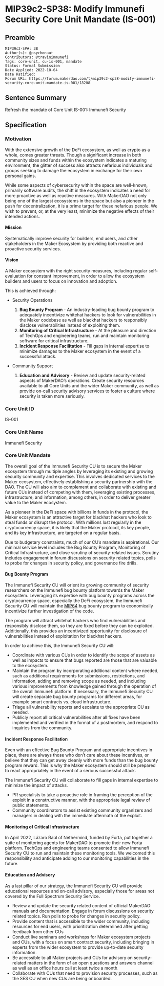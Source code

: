 # MIP39c2-SP38: Modify Immunefi Security Core Unit Mandate (IS-001)

## Preamble

```
MIP39c2-SP#: 38
Author(s): @psychonaut
Contributors: @travinimmunefi
Tags: core-unit, cu-is-001, mandate
Status: Formal Submission
Date Applied: 2022-10-04 
Date Ratified:
Forum URL: https://forum.makerdao.com/t/mip39c2-sp38-modify-immunefi-security-core-unit-mandate-is-001/18208
```

## Sentence Summary

Refresh the mandate of Core Unit IS-001: Immunefi Security

## Specification

### Motivation

With the extensive growth of the DeFi ecosystem, as well as crypto as a whole, comes greater threats. Though a significant increase in both community sizes and funds within the ecosystem indicates a maturing environment, the glitter of success also attracts nefarious individuals and groups seeking to damage the ecosystem in exchange for their own personal gains.

While some aspects of cybersecurity within the space are well-known, primarily software audits, the shift in the ecosystem indicates a need for more proactive as well as reactive measures. With MakerDAO not only being one of the largest ecosystems in the space but also a pioneer in the push for decentralization, it is a prime target for these nefarious people. We wish to prevent, or, at the very least, minimize the negative effects of their intended actions.

#### Mission

Systematically improve security for builders, end users, and other stakeholders in the Maker Ecosystem by providing both reactive and proactive security services.

#### Vision

A Maker ecosystem with the right security measures, including regular self-evaluation for constant improvement, in order to allow the ecosystem builders and users to focus on innovation and adoption.

This is achieved through:

- Security Operations
   1. **Bug Bounty Program** - An industry-leading bug bounty program to adequately incentivize whitehat hackers to look for vulnerabilities in the Maker codebase as well as blackhat hackers to responsibly disclose vulnerabilities instead of exploiting them.
   2. **Monitoring of Critical Infrastructure** - At the pleasure and direction of TechOps and engineering teams, run and maintain monitoring software for critical infrastructure.
   3. **Incident Response Facilitation** - Fill gaps in internal expertise to minimize damages to the Maker ecosystem in the event of a successful attack.

- Community Support
   1. **Education and Advisory** - Review and update security-related aspects of MakerDAO’s operations. Create security resources available to all Core Units and the wider Maker community, as well as provide on-call security advisory services to foster a culture where security is taken more seriously.

### Core Unit ID

IS-001

### Core Unit Name

Immunefi Security

### Core Unit Mandate

The overall goal of the Immunefi Security CU is to secure the Maker ecosystem through multiple angles by leveraging its existing and growing security community and expertise. This involves dedicated services to the Maker ecosystem, effectively establishing a security partnership with the DAO. The CU will also aim to complement and collaborate with existing and future CUs instead of competing with them, leveraging existing processes, infrastructure, and information, among others, in order to deliver greater value to the Maker ecosystem.

As a pioneer in the DeFi space with billions in funds in the protocol, the Maker ecosystem is an attractive target for blackhat hackers who look to steal funds or disrupt the protocol. With millions lost regularly in the cryptocurrency space, it is likely that the Maker protocol, its key people, and its key infrastructure, are targeted on a regular basis.

Due to budgetary constraints, much of our CU’s mandate is aspirational. Our minimal service level includes the Bug Bounty Program, Monitoring of Critical Infrastructure, and close scrutiny of security-related issues. Scrutiny includes engagement in forum discussions on security related topics, polls to probe for changes in security policy, and governance fire drills.

#### Bug Bounty Program

The Immunefi Security CU will orient its growing community of security researchers on the Immunefi bug bounty platform towards the Maker ecosystem. Leveraging its expertise with bug bounty programs across the cryptocurrency space, especially the DeFi ecosystem, the Immunefi Security CU will maintain the [MIP64](https://mips.makerdao.com/mips/details/MIP64) bug bounty program to economically incentivize further investigation of the code.

The program will attract whitehat hackers who find vulnerabilities and responsibly disclose them, so they are fixed before they can be exploited. Additionally, this provides an incentivized opportunity for disclosure of vulnerabilities instead of exploitation for blackhat hackers.

In order to achieve this, the Immunefi Security CU will:

* Coordinate with various CUs in order to identify the scope of assets as well as impacts to ensure that bugs reported are those that are valuable to the ecosystem.
* Maintain the program by incorporating additional content where needed, such as additional requirements for submissions, restrictions, and information, adding and removing scope as needed, and including various improvements from knowledge gained through the operation of the overall Immunefi platform. If necessary, the Immunefi Security CU will create separate bug bounty programs for different areas, for example smart contracts vs. cloud infrastructure.
* Triage all vulnerability reports and escalate to the appropriate CU as needed.
* Publicly report all critical vulnerabilities after all fixes have been implemented and verified in the format of a postmortem, and respond to inquiries from the community.

#### Incident Response Facilitation

Even with an effective Bug Bounty Program and appropriate incentives in place, there are always those who don’t care about these incentives, or believe that they can get away cleanly with more funds than the bug bounty program reward. This is why the Maker ecosystem should still be prepared to react appropriately in the event of a serious successful attack.

The Immunefi Security CU will collaborate to fill gaps in internal expertise to minimize the impact of attacks.

* PR specialists to take a proactive role in framing the perception of the exploit in a constructive manner, with the appropriate legal review of public statements.
* Community coordinators to assist existing community organizers and managers in dealing with the immediate aftermath of the exploit.

#### Monitoring of Critical Infrastructure

In April 2022, Lázaro Raúl of Nethermind, funded by Forta, put together a suite of monitoring agents for MakerDAO to promote their new Forta platform. TechOps and engineering teams consented to allow Immunefi Security CU to run and maintain these monitoring tools. We welcomed this responsibility and anticipate adding to our monitoring capabilities in the future.

#### Education and Advisory

As a last pillar of our strategy, the Immunefi Security CU will provide educational resources and on-call advisory, especially those for areas not covered by the Full Spectrum Security Service.

* Review and update the security related content of official MakerDAO manuals and documentation. Engage in forum discussions on security related topics. Run polls to probe for changes in security policy.
* Provide content that is accessible to the wider community, including resources for end users, with prioritization determined after getting feedback from other CUs
* Conduct live seminars and workshops for Maker ecosystem projects and CUs, with a focus on smart contract security, including bringing in experts from the wider ecosystem to provide up-to-date security information.
* Be accessible to all Maker projects and CUs for advisory on security-related matters in the form of an open questions and answers channel as well as an office hours call at least twice a month.
* Collaborate with CUs that need to provision security processes, such as the SES CU when new CUs are being onboarded.
